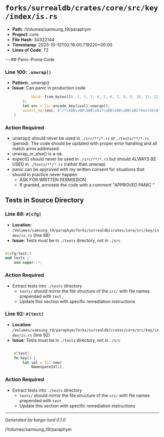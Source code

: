 # `forks/surrealdb/crates/core/src/key/index/is.rs`

- **Path**: /Volumes/samsung_t9/paraphym
- **Project**: core
- **File Hash**: 34322144  
- **Timestamp**: 2025-10-10T02:16:00.719220+00:00  
- **Lines of Code**: 72

---## Panic-Prone Code


### Line 100: `.unwrap()`

- **Pattern**: .unwrap()
- **Issue**: Can panic in production code

```rust
			Uuid::from_bytes([0, 1, 2, 3, 4, 5, 6, 7, 8, 9, 10, 11, 12, 13, 14, 15]),
		);
		let enc = Is::encode_key(&val).unwrap();
		assert_eq!(enc, b"/*\x00\x00\x00\x01*\x00\x00\x00\x02*testtb\0+testix\0!is\0\x01\x02\x03\x04\x05\x06\x07\x08\x09\x0a\x0b\x0c\x0d\x0e\x0f");
	}
```

### Action Required

- unwrap() should never be used in `./src/**/*.rs` or `./tests/**/*.rs` (period). The code should be updated with proper error handling and all match arms addressed.
- unwrap_or_else() is a-ok. 
- expect() should never be used in `./src/**/*.rs` but should ALWAYS BE USED in `./tests/**/*.rs` (rather than unwrap)
- panic can be approved with my written consent for situations that should in practice never happen  
  - ASK FOR WRITTEN PERMISSION
  - If granted, annotate the code with a comment "APPROVED PANIC "

## Tests in Source Directory


### Line 88: `#[cfg]`

- **Location**: `/Volumes/samsung_t9/paraphym/forks/surrealdb/crates/core/src/key/index/is.rs` (line 88)
- **Issue**: Tests must be in `./tests` directory, not in `./src`

```rust

#[cfg(test)]
mod tests {
	use super::*;

```

### Action Required

- Extract tests into `./tests` directory
  - `tests/` should mirror the file structure of the `src/` with file names prepended with `test_`
  - Update this section with specific remediation instructions
  


### Line 92: `#[test]`

- **Location**: `/Volumes/samsung_t9/paraphym/forks/surrealdb/crates/core/src/key/index/is.rs` (line 92)
- **Issue**: Tests must be in `./tests` directory, not in `./src`

```rust

	#[test]
	fn key() {
		let val = Is::new(
			NamespaceId(1),
```

### Action Required

- Extract tests into `./tests` directory
  - `tests/` should mirror the file structure of the `src/` with file names prepended with `test_`
  - Update this section with specific remediation instructions
  

---

*Generated by kargo-turd 0.1.0*

/Volumes/samsung_t9/paraphym